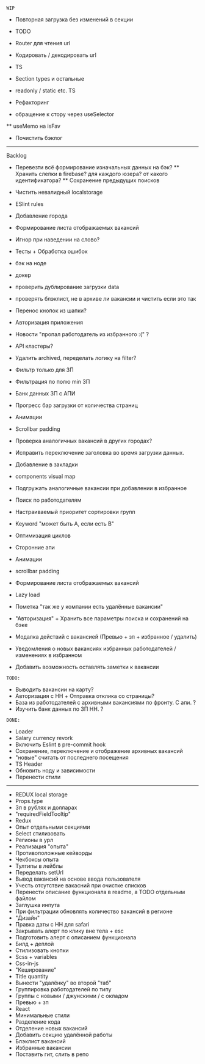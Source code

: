 `WIP` 


* Повторная загрузка без изменений в секции




* TODO






* Router для чтения url
* Кодировать / декодировать url

* TS

* Section types и остальные
* readonly / static etc. TS

* Рефакторинг

* обращение к стору через useSelector

** useMemo на isFav



* Почистить бэклог









___

Backlog

* Перевезти всё формирование изначальных данных на бэк?
** Хранить слепки в firebase? для каждого юзера? от какого идентификатора?
** Сохранение предыдущих поисков

* Чистить невалидный localstorage
* ESlint rules

* Добавление города 

* Формирование листа отображаемых вакансий
* Игнор при наведении на слово?
* Тесты + Обработка ошибок
* бэк на ноде
* докер
* проверить дублирование загрузки data
* проверять блэклист, не в архиве ли вакансии и чистить если это так
* Перенос кнопок из шапки?
* Авторизация приложения
* Новости "пропал работодатель из избранного :(" ?
* API кластеры?
* Удалить archived, переделать логику на filter?
* Фильтр только для ЗП
* Фильтрация по полю min ЗП
* Банк данных ЗП с АПИ
* Прогресс бар загрузки от количества страниц
* Анимации
* Scrollbar padding
* Проверка аналогичных вакансий в других городах?
* Исправить переключение заголовка во время загрузки данных.
* Добавление в закладки
* components visual map
* Подгружать аналогичные вакансии при добавлении в избранное
* Поиск по работодателям
* Настраиваемый приоритет сортировки групп
* Keyword "может быть A, если есть B"
* Оптимизация циклов
* Сторонние апи
* Анимации
* scrollbar padding
* Формирование листа отображаемых вакансий
* Lazy load
* Пометка "так же у компании есть удалённые вакансии"
* "Авторизация" + Хранить все параметры поиска и сохранений на бэке
* Модалка действий с вакансией (Превью + зп + избранное / удалить)
* Уведомления о новых вакансиях избранных работодателей / изменениях в избранном
* Добавить возможность оставлять заметки к вакансии

`TODO:`

* Выводить вакансии на карту?
* Авторизация с HH + Отправка отклика со страницы?
* База из работодателей с архивными вакансиями по фронту. С апи. ?
* Изучить банк данных по ЗП HH. ?

`DONE:`

* Loader
* Salary currency revork
* Включить Eslint в pre-commit hook
* Сохранение, переключение и отображение архивных вакансий
* "новые" считать от последнего посещения
* TS Header
* Обновить ноду и зависимости
* Перенести стили
---
* REDUX local storage
* Props.type
* Зп в рублях и долларах
* "requiredFieldTooltip"
* Redux
* Опыт отдельными секциями
* Select стилизовать
* Регионы в урл
* Реализация "опыта"
* Противоположные кейворды
* Чекбоксы опыта
* Тултипы в лейблы
* Переделать setUrl 
* Вывод вакансий на основе ввода пользователя
* Учесть отсутствие вакасний при очистке списков
* Перенести описание функционала в readme, а TODO отдельным файлом
* Заглушка инпута
* При фильтрации обновлять количество вакансий в регионе
* "Дизайн"
* Правка даты с HH для safari
* Закрывать алерт по клику вне тела + esc
* Подготовить алерт с описанием функционала
* Билд + деплой
* Стилизовать кнопки
* Scss + variables
* Css-in-js
* "Кеширование"
* Title quantity
* Вынести "удалёнку" во второй "таб"
* Группировка работодателей по типу
* Группы с новыми / джунскими / с окладом
* Превью + зп
* React
* Минимальные стили
* Разделение кода
* Отделение новых вакансий
* Добавить секцию удалённой работы
* Блэклист вакансий
* Избранные вакансии
* Поставить гит, слить в репо